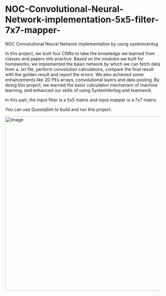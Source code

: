 # NOC-Convolutional-Neural-Network-implementation-5x5-filter-7x7-mapper-
NOC Convolutional Neural Network implementation by using systemverilog

In this project, we built four CNNs to take the knowledge we learned from classes and papers 
into practice. Based on the modules we built for homeworks, we implemented the basic network 
by which we can fetch data from a .txt file, perform convolution calculations, compare the final 
result with the golden result and report the errors. We also achieved some enhancements like 2D 
PEs arrays, convolutional layers and data pooling. By doing this project, we learned the basic 
calculation mechanism of machine learning, and enhanced our skills of using SystemVerilog and 
teamwork. 

In this part, the input filter is a 5x5 matrix and input mapper is a 7x7 matrix.

You can use QuestaSim to build and run this project.

<img width="564" alt="image" src="https://user-images.githubusercontent.com/66343787/140834980-6451cb25-d098-4237-a252-1fbc7b496d51.png">
